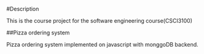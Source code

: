 #Description

This is the course project for the software engineering course(CSCI3100)

##Pizza ordering system

Pizza ordering system implemented on javascript with monggoDB backend.
